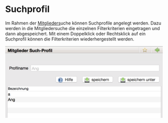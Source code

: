# Suchprofil

Im Rahmen der [Mitglieders](/mitglieder.md)uche können Suchprofile angelegt werden. Dazu werden in die Mitgliedersuche die einzelnen Filterkriterien eingetragen und dann abgespeichert. Mit einem Doppelklick oder Rechtsklick auf ein Suchprofil können die Filterkriterien wiederhergestellt werden.

![](/assets/Suchprofil.png)


